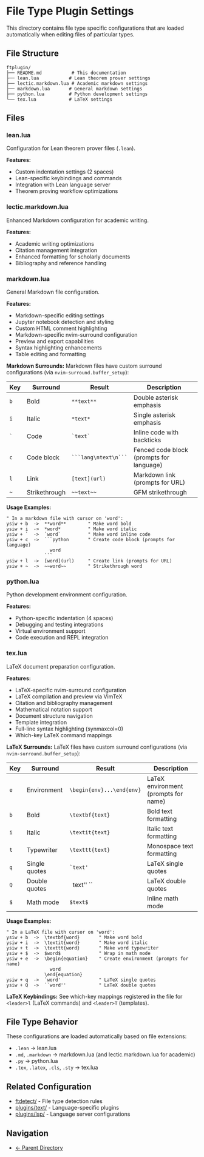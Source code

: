 # File Type Plugin Settings

This directory contains file type specific configurations that are loaded automatically when editing files of particular types.

## File Structure

```
ftplugin/
├── README.md           # This documentation
├── lean.lua           # Lean theorem prover settings
├── lectic.markdown.lua # Academic markdown settings
├── markdown.lua       # General markdown settings
├── python.lua         # Python development settings
└── tex.lua            # LaTeX settings
```

## Files

### lean.lua
Configuration for Lean theorem prover files (`.lean`).

**Features:**
- Custom indentation settings (2 spaces)
- Lean-specific keybindings and commands
- Integration with Lean language server
- Theorem proving workflow optimizations

### lectic.markdown.lua
Enhanced Markdown configuration for academic writing.

**Features:**
- Academic writing optimizations
- Citation management integration
- Enhanced formatting for scholarly documents
- Bibliography and reference handling

### markdown.lua
General Markdown file configuration.

**Features:**
- Markdown-specific editing settings
- Jupyter notebook detection and styling
- Custom HTML comment highlighting
- Markdown-specific nvim-surround configuration
- Preview and export capabilities
- Syntax highlighting enhancements
- Table editing and formatting

**Markdown Surrounds:**
Markdown files have custom surround configurations (via `nvim-surround.buffer_setup`):

| Key | Surround | Result | Description |
|-----|----------|--------|-------------|
| `b` | Bold | `**text**` | Double asterisk emphasis |
| `i` | Italic | `*text*` | Single asterisk emphasis |
| `` ` `` | Code | `` `text` `` | Inline code with backticks |
| `c` | Code block | `` ```lang\ntext\n``` `` | Fenced code block (prompts for language) |
| `l` | Link | `[text](url)` | Markdown link (prompts for URL) |
| `~` | Strikethrough | `~~text~~` | GFM strikethrough |

**Usage Examples:**
```vim
" In a markdown file with cursor on 'word':
ysiw + b  ->  **word**        " Make word bold
ysiw + i  ->  *word*          " Make word italic
ysiw + `  ->  `word`          " Make word inline code
ysiw + c  ->  ```python       " Create code block (prompts for language)
                word
              ```
ysiw + l  ->  [word](url)     " Create link (prompts for URL)
ysiw + ~  ->  ~~word~~        " Strikethrough word
```

### python.lua
Python development environment configuration.

**Features:**
- Python-specific indentation (4 spaces)
- Debugging and testing integrations
- Virtual environment support
- Code execution and REPL integration

### tex.lua
LaTeX document preparation configuration.

**Features:**
- LaTeX-specific nvim-surround configuration
- LaTeX compilation and preview via VimTeX
- Citation and bibliography management
- Mathematical notation support
- Document structure navigation
- Template integration
- Full-line syntax highlighting (synmaxcol=0)
- Which-key LaTeX command mappings

**LaTeX Surrounds:**
LaTeX files have custom surround configurations (via `nvim-surround.buffer_setup`):

| Key | Surround | Result | Description |
|-----|----------|--------|-------------|
| `e` | Environment | `\begin{env}...\end{env}` | LaTeX environment (prompts for name) |
| `b` | Bold | `\textbf{text}` | Bold text formatting |
| `i` | Italic | `\textit{text}` | Italic text formatting |
| `t` | Typewriter | `\texttt{text}` | Monospace text formatting |
| `q` | Single quotes | `` `text' `` | LaTeX single quotes |
| `Q` | Double quotes | `` ``text'' `` | LaTeX double quotes |
| `$` | Math mode | `$text$` | Inline math mode |

**Usage Examples:**
```vim
" In a LaTeX file with cursor on 'word':
ysiw + b  ->  \textbf{word}       " Make word bold
ysiw + i  ->  \textit{word}       " Make word italic
ysiw + t  ->  \texttt{word}       " Make word typewriter
ysiw + $  ->  $word$              " Wrap in math mode
ysiw + e  ->  \begin{equation}    " Create environment (prompts for name)
                word
              \end{equation}
ysiw + q  ->  `word'              " LaTeX single quotes
ysiw + Q  ->  ``word''            " LaTeX double quotes
```

**LaTeX Keybindings:**
See which-key mappings registered in the file for `<leader>l` (LaTeX commands) and `<leader>T` (templates).

## File Type Behavior

These configurations are loaded automatically based on file extensions:
- `.lean` → lean.lua
- `.md`, `.markdown` → markdown.lua (and lectic.markdown.lua for academic)
- `.py` → python.lua
- `.tex`, `.latex`, `.cls`, `.sty` → tex.lua

## Related Configuration
- [ftdetect/](../ftdetect/README.md) - File type detection rules
- [plugins/text/](../../lua/neotex/plugins/text/) - Language-specific plugins
- [plugins/lsp/](../../lua/neotex/plugins/lsp/) - Language server configurations

## Navigation
- [← Parent Directory](../README.md)
